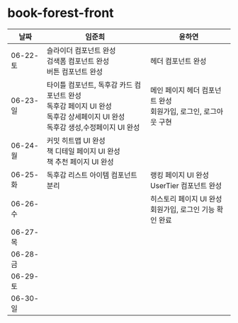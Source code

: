 # book-forest-front

| 날짜     | 임준희                                                                   | 윤하연        |
| -------- | ------------------------------------------------------------------------ | ------------- |
| 06-22-토 | 슬라이더 컴포넌트 완성 <br> 검색폼 컴포넌트 완성 <br> 버튼 컴포넌트 완성 | 헤더 컴포넌트 완성 |
| 06-23-일 | 타이틀 컴포넌트, 독후감 카드 컴포넌트 완성 <br> 독후감 페이지 UI 완성 <br> 독후감 상세페이지 UI 완성 <br> 독후감 생성,수정페이지 UI 완성 | 메인 페이지 헤더 컴포넌트 완성 <br> 회원가입, 로그인, 로그아웃 구현 |
| 06-24-월 | 커밋 히트맵 UI 완성 <br> 책 디테일 페이지 UI 완성 <br> 책 추천 페이지 UI 완성  |               |
| 06-25-화 | 독후감 리스트 아이템 컴포넌트 분리 | 랭킹 페이지 UI 완성 <br> UserTier 컴포넌트 완성 |
| 06-26-수 |                                                                          | 히스토리 페이지 UI 완성 <br> 회원가입, 로그인 기능 확인 완료 |
| 06-27-목 |                                                                          |               |
| 06-28-금 |                                                                          |               |
| 06-29-토 |                                                                          |               |
| 06-30-일 |                                                                          |               |
